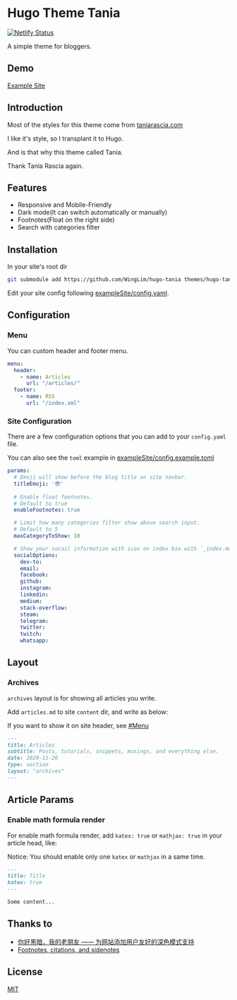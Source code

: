 # Hugo Theme Tania

[![Netlify Status](https://api.netlify.com/api/v1/badges/bae5db51-7cc6-41e2-9615-029ade8aa264/deploy-status)](https://app.netlify.com/sites/hugo-tania/deploys)

A simple theme for bloggers.

## Demo

[Example Site](https://hugo-tania.netlify.app/)

## Introduction
Most of the styles for this theme come from [taniarascia.com](https://github.com/taniarascia/taniarascia.com)

I like it's style, so I transplant it to Hugo.

And is that why this theme called Tania.

Thank Tania Rascia again.

## Features

- Responsive and Mobile-Friendly
- Dark mode(It can switch automatically or manually)
- Footnotes(Float on the right side)
- Search with categories filter

## Installation

In your site's root dir

```bash
git submodule add https://github.com/WingLim/hugo-tania themes/hugo-tania
```

Edit your site config following [exampleSite/config.yaml](https://github.com/WingLim/hugo-tania/blob/main/exampleSite/config.yaml).

## Configuration

### Menu

You can custom header and footer menu.

```yaml
menu:
  header:
    - name: Articles
      url: "/articles/"
  footer:
    - name: RSS
      url: "/index.xml"
```

### Site Configuration

There are a few configuration options that you can add to your `config.yaml` file.

You can also see the `toml` example in [exampleSite/config.example.toml](https://github.com/WingLim/hugo-tania/blob/main/exampleSite/config.example.toml)

```yaml
params:
  # Emoji will show before the blog title on site navbar.
  titleEmoji: '😎'
  
  # Enable float footnotes.
  # Default to true
  enableFootnotes: true

  # Limit how many categories filter show above search input.
  # Default to 5
  maxCategoryToShow: 10

  # Show your socail information with icon on index bio with `_index.md` content.
  socialOptions:
    dev-to:
    email:
    facebook:
    github:
    instagram:
    linkedin:
    medium:
    stack-overflow:
    steam:
    telegram:
    twitter:
    twitch:
    whatsapp:
```

## Layout

### Archives

`archives` layout is for showing all articles you write.

Add `articles.md` to site `content` dir, and write as below:

If you want to show it on site header, see [#Menu](#menu)

```markdown
---
title: Articles
subtitle: Posts, tutorials, snippets, musings, and everything else.
date: 2020-11-26
type: section
layout: "archives"
---
```

## Article Params

### Enable math formula render

For enable math formula render, add `katex: true` or `mathjax: true` in your article head, like:

Notice: You should enable only one `katex` or `mathjax` in a same time.

```markdown
---
title: Title
katex: true
---

Some content...

```

## Thanks to
- [你好黑暗，我的老朋友 —— 为网站添加用户友好的深色模式支持](https://blog.skk.moe/post/hello-darkmode-my-old-friend/)
- [Footnotes, citations, and sidenotes](https://prose.yihui.org/about/#footnotes-citations-and-sidenotes)

## License

[MIT](https://github.com/WingLim/hugo-tania/blob/main/LICENSE)